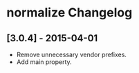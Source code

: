 # normalize Changelog

## [3.0.4] - 2015-04-01

* Remove unnecessary vendor prefixes.
* Add main property.
